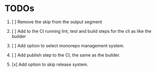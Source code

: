 # TODOs

1. [ ] Remove the skip from the output segment

3. [ ] Add to the CI running lint, test and build steps for the cli as like the builder

4. [ ] Add option to select monorepo management system.

5. [ ] Add publish step to the CI, the same as the builder.

6. [x] Add option to skip release system.
